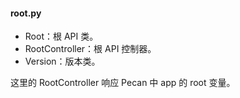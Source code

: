 #### root.py
* Root：根 API 类。
* RootController：根 API 控制器。
* Version：版本类。

这里的 RootController 响应 Pecan 中 app 的 root 变量。
